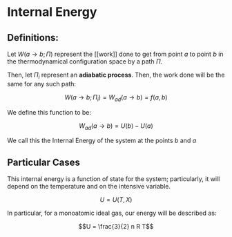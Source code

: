 # Internal Energy
## Definitions:
Let $W(a\to b; \Pi)$ represent the [[work]] done to get from point $a$ to point $b$ in the thermodynamical configuration space by a path $\Pi$. 

Then, let $\Pi_i$ represent an **adiabatic process**. Then, the work done will be the same for any such path:

$$W(a\to b; \Pi_i) = W_{ad}(a\to b) = f(a,b)$$

We define this function to be:

$$W_{ad}(a\to b) = U(b) - U(a)$$

We call this the Internal Energy of the system at the points $b$ and $a$

## Particular Cases
This internal energy is a function of state for the system; particularly, it will depend on the temperature and on the intensive variable.

$$U = U(T, X)$$

In particular, for a monoatomic ideal gas, our energy will be described as:

$$U = \frac{3}{2} n R T$$